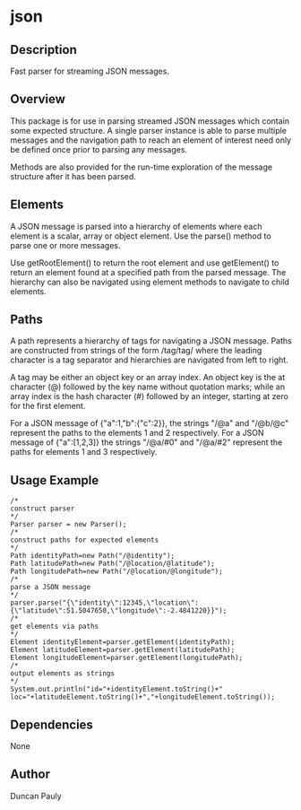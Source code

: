 # json

## Description

Fast parser for streaming JSON messages.

## Overview

This package is for use in parsing streamed JSON messages which contain some expected
structure. A single parser instance is able to parse multiple messages and the navigation path 
to reach an element of interest need only be defined once prior to parsing any messages.

Methods are also provided for the run-time exploration of the message structure after it has been parsed. 

## Elements

A JSON message is parsed into a hierarchy of elements where each element is 
a scalar, array or object element. Use the parse() method to parse one or more messages.

Use getRootElement() to return the root element and use getElement() to return an element found 
at a specified path from the parsed message. The hierarchy can also be navigated using element methods to 
navigate to child elements.

## Paths

A path represents a hierarchy of tags for navigating a JSON message. Paths
are constructed from strings of the form /tag/tag/ where the leading character
is a tag separator and hierarchies are navigated from left to right. 

A tag may be either an object key or an array index. An object key is the at character (@)
followed by the key name without quotation marks; while an array index is the hash character (#) 
followed by an integer, starting at zero for the first element.

For a JSON message of {"a":1,"b":{"c":2}}, the strings "/@a" and "/@b/@c" represent the paths
to the elements 1 and 2 respectively. For a JSON message of {"a":[1,2,3]} the strings
"/@a/#0" and "/@a/#2" represent the paths for elements 1 and 3 respectively. 


## Usage Example

    /*
    construct parser
    */
    Parser parser = new Parser();
    /* 
    construct paths for expected elements 
    */
    Path identityPath=new Path("/@identity");
    Path latitudePath=new Path("/@location/@latitude");
    Path longitudePath=new Path("/@location/@longitude");
    /*
    parse a JSON message
    */
    parser.parse("{\"identity\":12345,\"location\":{\"latitude\":51.5047650,\"longitude\":-2.4841220}}");
    /*
    get elements via paths
    */
    Element identityElement=parser.getElement(identityPath);
    Element latitudeElement=parser.getElement(latitudePath);
    Element longitudeElement=parser.getElement(longitudePath);
    /*
    output elements as strings
    */
    System.out.println("id="+identityElement.toString()+" loc="+latitudeElement.toString()+","+longitudeElement.toString());
    
## Dependencies

None

## Author

Duncan Pauly

